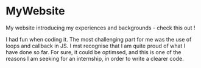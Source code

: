 # MyWebsite
My website introducing my experiences and backgrounds - check this out !

I had fun when coding it. The most challenging part for me was the use of loops and callback in JS. I mst recognise that I am quite proud of what I have done so far. For sure, it could be optimsed, and this is one of the reasons I am seeking for an internship, in order to write a clearer code.
